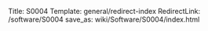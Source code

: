 Title: S0004
Template: general/redirect-index
RedirectLink: /software/S0004
save_as: wiki/Software/S0004/index.html